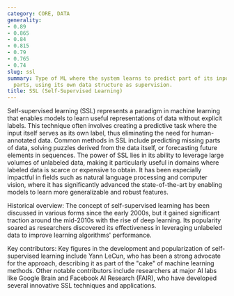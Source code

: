```yaml
---
category: CORE, DATA
generality:
- 0.89
- 0.865
- 0.84
- 0.815
- 0.79
- 0.765
- 0.74
slug: ssl
summary: Type of ML where the system learns to predict part of its input from other
  parts, using its own data structure as supervision.
title: SSL (Self-Supervised Learning)
---
```


Self-supervised learning (SSL) represents a paradigm in machine learning that enables models to learn useful representations of data without explicit labels. This technique often involves creating a predictive task where the input itself serves as its own label, thus eliminating the need for human-annotated data. Common methods in SSL include predicting missing parts of data, solving puzzles derived from the data itself, or forecasting future elements in sequences. The power of SSL lies in its ability to leverage large volumes of unlabeled data, making it particularly useful in domains where labeled data is scarce or expensive to obtain. It has been especially impactful in fields such as natural language processing and computer vision, where it has significantly advanced the state-of-the-art by enabling models to learn more generalizable and robust features.

Historical overview: The concept of self-supervised learning has been discussed in various forms since the early 2000s, but it gained significant traction around the mid-2010s with the rise of deep learning. Its popularity soared as researchers discovered its effectiveness in leveraging unlabeled data to improve learning algorithms' performance.

Key contributors: Key figures in the development and popularization of self-supervised learning include Yann LeCun, who has been a strong advocate for the approach, describing it as part of the "cake" of machine learning methods. Other notable contributors include researchers at major AI labs like Google Brain and Facebook AI Research (FAIR), who have developed several innovative SSL techniques and applications.